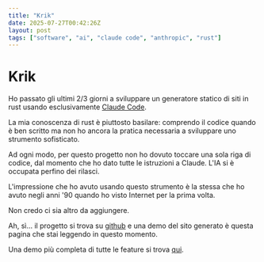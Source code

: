 ```yaml
---
title: "Krik"
date: 2025-07-27T00:42:26Z
layout: post
tags: ["software", "ai", "claude code", "anthropic", "rust"]
---
```


# Krik

Ho passato gli ultimi 2/3 giorni a sviluppare un generatore statico di siti in
rust usando esclusivamente [Claude Code](https://claude.ai/).

La mia conoscenza di rust è piuttosto basilare: comprendo il codice quando è ben
scritto ma non ho ancora la pratica necessaria a sviluppare uno strumento
sofisticato.

Ad ogni modo, per questo progetto non ho dovuto toccare una sola riga di codice,
dal momento che ho dato tutte le istruzioni a Claude. L'IA si è occupata perfino
dei rilasci.

L'impressione che ho avuto usando questo strumento è la stessa che ho avuto
negli anni '90 quando ho visto Internet per la prima volta.

Non credo ci sia altro da aggiungere.

Ah, sì... il progetto si trova su [github](https://github.com/mcaserta/krik) e
una demo del sito generato è questa pagina che stai leggendo in questo momento.

Una demo più completa di tutte le feature si trova
[qui](https://mirkocaserta.com/krik/).
